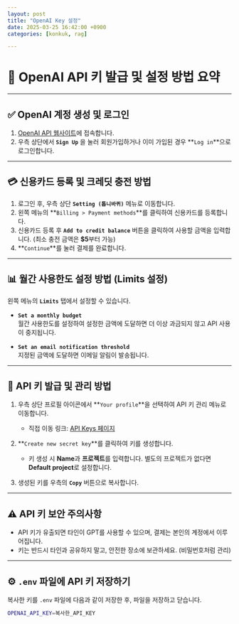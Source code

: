```yaml
---
layout: post
title: "OpenAI Key 설정"
date: 2025-03-25 16:42:00 +0900
categories: [konkuk, rag]

---
```

# 🔑 OpenAI API 키 발급 및 설정 방법 요약

---

## ✅ OpenAI 계정 생성 및 로그인

1. [OpenAI API 웹사이트](https://platform.openai.com/docs/overview)에 접속합니다.
2. 우측 상단에서 **`Sign Up`** 을 눌러 회원가입하거나 이미 가입된 경우 **`Log in`**으로 로그인합니다.

---

## 💳 신용카드 등록 및 크레딧 충전 방법

1. 로그인 후, 우측 상단 **`Setting (톱니바퀴)`** 메뉴로 이동합니다.
2. 왼쪽 메뉴의 **`Billing > Payment methods`**를 클릭하여 신용카드를 등록합니다.
3. 신용카드 등록 후 **`Add to credit balance`** 버튼을 클릭하여 사용할 금액을 입력합니다. (최소 충전 금액은 **$5**부터 가능)
4. **`Continue`**를 눌러 결제를 완료합니다.

---

## 📊 월간 사용한도 설정 방법 (Limits 설정)

왼쪽 메뉴의 **`Limits`** 탭에서 설정할 수 있습니다.

- **`Set a monthly budget`**  
  월간 사용한도를 설정하여 설정한 금액에 도달하면 더 이상 과금되지 않고 API 사용이 중지됩니다.

- **`Set an email notification threshold`**  
  지정된 금액에 도달하면 이메일 알림이 발송됩니다.

---

## 🔐 API 키 발급 및 관리 방법

1. 우측 상단 프로필 아이콘에서 **`Your profile`**을 선택하여 API 키 관리 메뉴로 이동합니다.
   - 직접 이동 링크: [API Keys 페이지](https://platform.openai.com/api-keys)

2. **`Create new secret key`**를 클릭하여 키를 생성합니다.
   - 키 생성 시 **Name**과 **프로젝트**를 입력합니다. 별도의 프로젝트가 없다면 **Default project**로 설정합니다.

3. 생성된 키를 우측의 **`Copy`** 버튼으로 복사합니다.

---

## ⚠️ API 키 보안 주의사항

- API 키가 유출되면 타인이 GPT를 사용할 수 있으며, 결제는 본인의 계정에서 이루어집니다.
- 키는 반드시 타인과 공유하지 말고, 안전한 장소에 보관하세요. (비밀번호처럼 관리)

---

## ⚙️ `.env` 파일에 API 키 저장하기

복사한 키를 `.env` 파일에 다음과 같이 저장한 후, 파일을 저장하고 닫습니다.

```bash  
OPENAI_API_KEY=복사한_API_KEY
